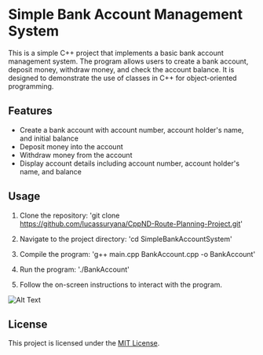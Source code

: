 # Simple Bank Account Management System
This is a simple C++ project that implements a basic bank account management system. The program allows users to create a bank account, deposit money, withdraw money, and check the account balance. It is designed to demonstrate the use of classes in C++ for object-oriented programming.

## Features

- Create a bank account with account number, account holder's name, and initial balance
- Deposit money into the account
- Withdraw money from the account
- Display account details including account number, account holder's name, and balance

## Usage

1. Clone the repository:
'git clone https://github.com/lucassuryana/CppND-Route-Planning-Project.git'

2. Navigate to the project directory:
'cd SimpleBankAccountSystem'

3. Compile the program:
'g++ main.cpp BankAccount.cpp -o BankAccount'

4. Run the program:
'./BankAccount'

5. Follow the on-screen instructions to interact with the program.

![Alt Text](media/animation.gif)

## License

This project is licensed under the [MIT License](LICENSE).
